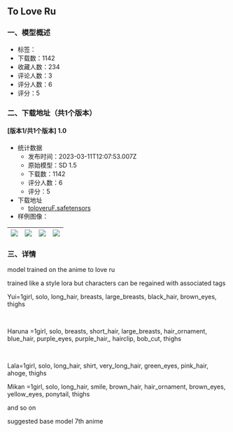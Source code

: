 ## To Love Ru
### 一、模型概述

- 标签：
- 下载数：1142
- 收藏人数：234
- 评论人数：3
- 评分人数：6
- 评分：5

### 二、下载地址（共1个版本）

#### [版本1/共1个版本] 1.0

- 统计数据
  - 发布时间：2023-03-11T12:07:53.007Z
  - 原始模型：SD 1.5
  - 下载数：1142
  - 评分人数：6
  - 评分：5
- 下载地址
  - [toloveruF.safetensors](https://civitai.com/api/download/models/21597)
- 样例图像：

| <img src="https://image.civitai.com/xG1nkqKTMzGDvpLrqFT7WA/1433caa7-ac5e-4dda-ee79-5f97e98be400/width=450/229661.jpeg" /> | <img src="https://image.civitai.com/xG1nkqKTMzGDvpLrqFT7WA/f58b4ed1-489d-406d-0506-c1c729beab00/width=450/229660.jpeg" /> | <img src="https://image.civitai.com/xG1nkqKTMzGDvpLrqFT7WA/5d54438e-7cee-4f67-cc5f-c8cc16170200/width=450/229659.jpeg" /> | <img src="https://image.civitai.com/xG1nkqKTMzGDvpLrqFT7WA/3f66a244-63b7-4f21-529b-1001c5207e00/width=450/229658.jpeg" /> |
| ---- | ---- | ---- | ---- |


### 三、详情
<p>model trained on the anime to love ru </p><p>trained like a style lora but characters can be regained with associated tags </p><p></p><p>Yui=1girl, solo, long_hair, breasts, large_breasts, black_hair, brown_eyes, thighs</p><p> </p><p>Haruna =1girl, solo, breasts, short_hair, large_breasts, hair_ornament, blue_hair, purple_eyes, purple_hair,, hairclip, bob_cut, thighs</p><p> </p><p>Lala=1girl, solo, long_hair, shirt, very_long_hair, green_eyes, pink_hair, ahoge, thighs</p><p></p><p>Mikan =1girl, solo, long_hair, smile, brown_hair, hair_ornament, brown_eyes, yellow_eyes, ponytail, thighs</p><p></p><p>and so on </p><p></p><p>suggested base model 7th anime </p>